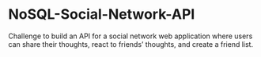 # NoSQL-Social-Network-API
Challenge to build an API for a social network web application where users can share their thoughts, react to friends’ thoughts, and create a friend list.
